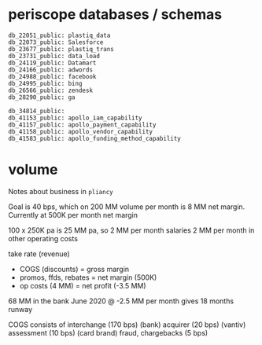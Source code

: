 


# periscope databases / schemas

```
db_22051_public: plastiq_data
db_22073_public: Salesforce
db_23677_public: plastiq_trans
db_23731_public: data_load
db_24119_public: Datamart
db_24166_public: adwords
db_24988_public: facebook
db_24995_public: bing
db_26566_public: zendesk
db_28290_public: ga
```

```
db_34814_public:
db_41153_public: apollo_iam_capability
db_41157_public: apollo_payment_capability
db_41158_public: apollo_vendor_capability
db_41583_public: apollo_funding_method_capability
```

# volume

Notes about business in `pliancy`

Goal is 40 bps, which on 200 MM volume per month is 8 MM net margin.
Currently at 500K per month net margin

100 x 250K pa is 25 MM pa, so 2 MM per month salaries
2 MM per month in other operating costs

take rate (revenue)
- COGS (discounts)
= gross margin
- promos, ffds, rebates
= net margin (500K)
- op costs (4 MM)
= net profit (-3.5 MM)

68 MM in the bank
June 2020 @ -2.5 MM per month gives 18 months runway

COGS consists of
interchange (170 bps) (bank)
acquirer (20 bps) (vantiv)
assessment (10 bps) (card brand)
fraud, chargebacks (5 bps)
